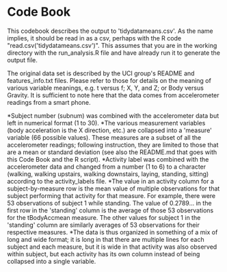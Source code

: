 Code Book
==================================
This codebook describes the output to 'tidydatameans.csv'.  As the name implies, it should be read in
as a csv, perhaps with the R code "read.csv('tidydatameans.csv')".  This assumes that you are in the 
working directory with the run_analysis.R file and have already run it to generate the output file.

The original data set is described by the UCI group's README and features_info.txt files.
Please refer to those for details on the meaning of various variable meanings, e.g. t versus f; 
X, Y, and Z; or Body versus Gravity.  It is sufficient to note here that the data comes from
accelerometer readings from a smart phone.

*Subject number (subnum) was combined with the accelerometer data but left in numerical format (1 to 30).
*The various measurement variables (body acceleration is the X direction, etc.) are collapsed
into a 'measure' variable (66 possible values).  These measures are a subset of all the 
accelerometer readings; following instruction, they are limited to those that are a mean
or standard deviation (see also the README.md that goes with this Code Book and the R script).
*Activity label was combined with the accelerometer data and changed from a number (1 to 6) to a 
character (walking, walking upstairs, walking downstairs, laying, standing, sitting) according to 
the activity_labels file.
*The value in an activity column for a subject-by-measure row is the mean value of multiple observations
for that subject performing that activity for that measure.  For example, there were 53 observations of
subject 1 while standing.  The value of 0.2789... in the first row in the 'standing' column is the 
average of those 53 observations for the tBodyAccmean measure.  The other values for subject 1 in the
'standing' column are similarly averages of 53 observations for their respective measures.
*The data is thus organized in something of a mix of long and wide format; it is long in that there are
multiple lines for each subject and each measure, but it is wide in that activity was also observed
within subject, but each activity has its own column instead of being collapsed into a single variable.